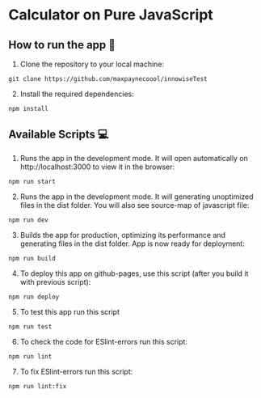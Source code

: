 # Calculator on Pure JavaScript

## How to run the app 🚀️

1. Clone the repository to your local machine:

```
git clone https://github.com/maxpaynecoool/innowiseTest
```

2. Install the required dependencies:

```
npm install
```

## Available Scripts 💻

1. Runs the app in the development mode.
It will open automatically on http://localhost:3000 to view it in the browser:

```
npm run start
```

2. Runs the app in the development mode.
   It will generating unoptimized files in the dist folder. You will also see source-map of javascript file:

```
npm run dev
```

3. Builds the app for production, optimizing its performance and generating files in the dist folder. App is now ready for deployment:

```
npm run build
```

4. To deploy this app on github-pages, use this script (after you build it with previous script):

```
npm run deploy
```

5. To test this app run this script

```
npm run test
```


6. To check the code for ESlint-errors run this script:

```
npm run lint
```

7. To fix ESlint-errors run this script:

```
npm run lint:fix
```